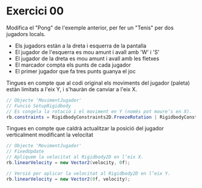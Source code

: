 # Exercici 00

Modifica el "Pong" de l'exemple anterior, per fer un "Tenis" per dos jugadors locals.

- Els jugadors estàn a la dreta i esquerra de la pantalla
- El jugador de l'esquerra es mou amunt i avall amb 'W' i 'S'
- El jugador de la dreta es mou amunt i avall amb les fletxes
- El marcador compta els punts de cada jugador
- El primer jugador que fa tres punts guanya el joc

Tingues en compte que al codi original els moviments del jugador (paleta) estàn limitats a l'eix Y, i s'hauràn de canviar a l'eix X.

```csharp
// Objecte 'MovimentJugador'
// Funció SetupRigidbody
// Es congela la rotació i el moviment en Y (només pot moure’s en X).
rb.constraints = RigidbodyConstraints2D.FreezeRotation | RigidbodyConstraints2D.FreezePositionY
```

Tingues en compte que caldrà actualitzar la posició del jugador verticalment modificant la velocitat
```csharp
// Objecte 'MovimentJugador'
// FixedUpdate
// Apliquem la velocitat al Rigidbody2D en l’eix X.
rb.linearVelocity = new Vector2(velocity, 0f);

// Versió per aplicar la velocitat al Rigidbody2D en l’eix Y.
rb.linearVelocity = new Vector2(0f, velocity);
```